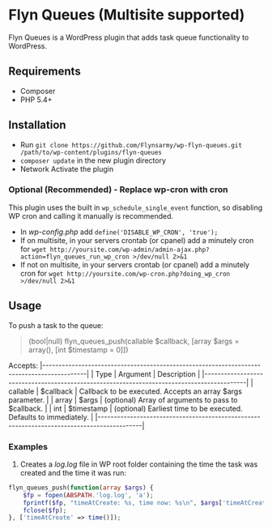 # Flyn Queues (Multisite supported)

Flyn Queues is a WordPress plugin that adds task queue functionality to WordPress.

## Requirements

* Composer
* PHP 5.4+

## Installation

* Run `git clone https://github.com/Flynsarmy/wp-flyn-queues.git /path/to/wp-content/plugins/flyn-queues`
* `composer update` in the new plugin directory
* Network Activate the plugin


### Optional (Recommended) - Replace wp-cron with cron

This plugin uses the built in `wp_schedule_single_event` function, so disabling WP cron and calling it manually is recommended.

* In *wp-config.php* add `define('DISABLE_WP_CRON', 'true');`
* If on multisite, in your servers crontab (or cpanel) add a minutely cron for `wget http://yoursite.com/wp-admin/admin-ajax.php?action=flyn_queues_run_wp_cron >/dev/null 2>&1`
* If not on multisite, in your servers crontab (or cpanel) add a minutely cron for `wget http://yoursite.com/wp-cron.php?doing_wp_cron >/dev/null 2>&1`

## Usage

To push a task to the queue:

> (bool|null) flyn\_queues\_push(callable $callback, [array $args = array(), [int $timestamp = 0]])

Accepts:
|-------------------------------------------------------------------------------------------|
| Type     | Argument   | Description                                                       |
|-------------------------------------------------------------------------------------------|
| callable | $callback  | Callback to be executed. Accepts an array $args parameter.        |
| array    | $args      | (optional) Array of arguments to pass to $callback.               |
| int      | $timestamp | (optional) Earliest time to be executed. Defaults to immediately. |
|-------------------------------------------------------------------------------------------|

### Examples

1. Creates a *log.log* file in WP root folder containing the time the task was created and the time it was run:
```php
flyn_queues_push(function(array $args) {
	$fp = fopen(ABSPATH.'log.log', 'a');
	fprintf($fp, "timeAtCreate: %s, time now: %s\n", $args['timeAtCreate'], time());
	fclose($fp);
}, ['timeAtCreate' => time()]);
```
